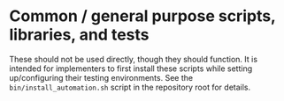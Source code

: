 # Common / general purpose scripts, libraries, and tests

These should not be used directly, though they should function.  It is intended for
implementers to first install these scripts while setting up/configuring their
testing environments.  See the `bin/install_automation.sh` script in the repository root
for details.
